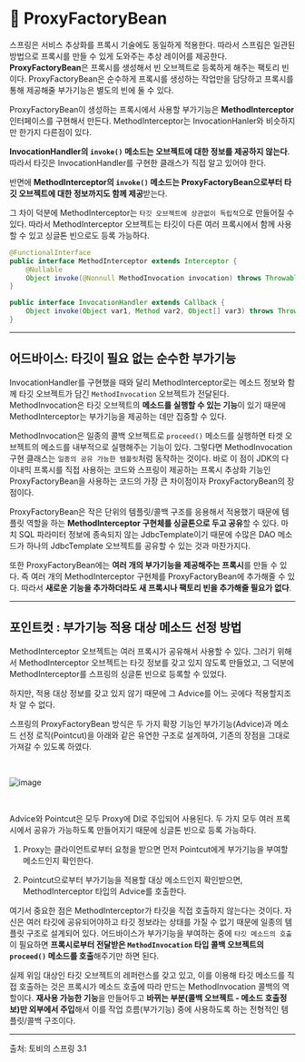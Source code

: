 # 🍃 ProxyFactoryBean

스프링은 서비스 추상화를 프록시 기술에도 동일하게 적용한다. 따라서 스프림은 일관된 방법으로 프록시를 만들 수 있게 도와주는 추상 레이어를 제공한다. **ProxyFactoryBean**은 프록시를 생성해서 빈 오브젝트로 등록하게 해주는 팩토리 빈이다. ProxyFactoryBean은 순수하게 프록시를 생성하는 작업만을 담당하고 프록시를 통해 제공해줄 부가기능은 별도의 빈에 둘 수 있다.

ProxyFactoryBean이 생성하는 프록시에서 사용할 부가기능은 **MethodInterceptor** 인터페이스를 구현해서 만든다. MethodInterceptor는 InvocationHanler와 비슷하지만 한가지 다른점이 있다. 

**InvocationHandler의 `invoke()` 메소드는 오브젝트에 대한 정보를 제공하지 않는다**. <br/> 따라서 타깃은 InvocationHandler를 구현한 클래스가 직접 알고 있어야 한다.

반면에 **MethodInterceptor의 `invoke()` 메소드는 ProxyFactoryBean으로부터 타깃 오브젝트에 대한 정보까지도 함께 제공**받는다.

그 차이 덕분에 MethodInterceptor는 `타깃 오브젝트에 상관없이 독립적`으로 만들어질 수 있다. 따라서 MethodInterceptor 오브젝트는 타깃이 다른 여러 프록시에서 함께 사용할 수 있고 싱글톤 빈으로도 등록 가능하다.

```java
@FunctionalInterface
public interface MethodInterceptor extends Interceptor {
	@Nullable
	Object invoke(@Nonnull MethodInvocation invocation) throws Throwable;
}
```

```java
public interface InvocationHandler extends Callback {
    Object invoke(Object var1, Method var2, Object[] var3) throws Throwable;
}
```

---

## 어드바이스: 타깃이 필요 없는 순수한 부가기능

InvocationHandler를 구현했을 때와 달리 MethodInterceptor로는 메소드 정보와 함께 타깃 오브젝트가 담긴 `MethodInvocation` 오브젝트가 전달된다. MethodInvocation은 타깃 오브젝트의 **메소드를 실행할 수 있는 기능**이 있기 때문에 MethodInterceptor는 부가기능을 제공하는 데만 집중할 수 있다.

MethodInvocation은 일종의 콜백 오브젝트로 `proceed()` 메소드를 실행하면 타겟 오브젝트의 메소드를 내부적으로 실행해주는 기능이 있다. 그렇다면 MethodInvocation 구현 클래스는 `일종의 공유 가능한 템플릿`처럼 동작하는 것이다. 바로 이 점이 JDK의 다이내믹 프록시를 직접 사용하는 코드와 스프링이 제공하는 프록시 추상화 기능인 ProxyFactoryBean을 사용하는 코드의 가장 큰 차이점이자 ProxyFactoryBean의 장점이다. 

ProxyFactoryBean은 작은 단위의 템플릿/콜백 구조를 응용해서 적용했기 때문에 템플릿 역할을 하는 **MethodInterceptor 구현체를 싱글톤으로 두고 공유**할 수 있다. 마치 SQL 파라미터 정보에 종속되지 않는 JdbcTemplate이기 때문에 수많은 DAO 메소드가 하나의 JdbcTemplate 오브젝트를 공유할 수 있는 것과 마찬가지다. 

또한 ProxyFactoryBean에는 **여러 개의 부가기능을 제공해주는 프록시**를 만들 수 있다. 즉 여러 개의 MethodInterceptor 구현체를 ProxyFactoryBean에 추가해줄 수 있다. 따라서 **새로운 기능을 추가하더라도 새 프록시나 팩토리 빈을 추가해줄 필요가 없다**.

---

## 포인트컷 : 부가기능 적용 대상 메소드 선정 방법

MethodInterceptor 오브젝트는 여러 프록시가 공유해서 사용할 수 있다. 그러기 위해서 MethodInterceptor 오브젝트는 타깃 정보를 갖고 있지 않도록 만들었고, 그 덕분에 MethodInterceptor를 스프링의 싱글톤 빈으로 등록할 수 있었다.

하지만, 적용 대상 정보를 갖고 있지 않기 때문에 그 Advice를 어느 곳에다 적용할지조차 알 수 없다. 

스프링의 ProxyFactoryBean 방식은 두 가지 확장 기능인 부가기능(Advice)과 메소드 선정 로직(Pointcut)을 아래와 같은 유연한 구조로 설계하여, 기존의 장점을 그대로 가져갈 수 있도록 하였다.

<br/>

![image](https://user-images.githubusercontent.com/81006587/201669169-0c2d51c2-3748-4494-be57-cb3231e86793.png)

<br/>

Advice와 Pointcut은 모두 Proxy에 DI로 주입되어 사용된다. 두 가지 모두 여러 프록시에서 공유가 가능하도록 만들어지기 때문에 싱글톤 빈으로 등록 가능하다.

1. Proxy는 클라이언트로부터 요청을 받으면 먼저 Pointcut에게 부가기능을 부여할 메소드인지 확인한다.

2. Pointcut으로부터 부가기능을 적용할 대상 메소드인지 확인받으면, MethodInterceptor 타입의 Advice를 호출한다.

여기서 중요한 점은 MethodInterceptor가 타깃을 직접 호출하지 않는다는 것이다. 자신은 여러 타깃에 공유되어야하고 타깃 정보라는 상태를 가질 수 없기 때문에 일종의 템플릿 구조로 설계되어 있다. 어드바이스가 부가기능을 부여하는 중에 `타깃 메소드의 호출`이 필요하면 **프록시로부터 전달받은 `MethodInvocation` 타입 콜백 오브젝트의 `proceed()` 메소드를 호출**해주기만 하면 된다.

실제 위임 대상인 타깃 오브젝트의 레퍼런스를 갖고 있고, 이를 이용해 타깃 메소드를 직접 호출하는 것은 프록시가 메소드 호출에 따라 만드는 MethodInvocation 콜백의 역할이다. **재사용 가능한 기능**을 만들어두고 **바뀌는 부분(콜백 오브젝트 - 메소드 호출정보)만 외부에서 주입**해서 이를 작업 흐름(부가기능) 중에 사용하도록 하는 전형적인 템플릿/콜백 구조이다.

---

출처: 토비의 스프링 3.1
